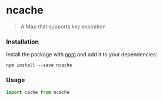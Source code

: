 # ncache

> A Map that supports key expiration

### Installation

Install the package with [npm](https://www.npmjs.com/) and add it to your dependencies:

```
npm install --save ncache
```
### Usage

```js
import cache from ncache
```
